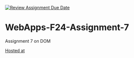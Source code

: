 [![Review Assignment Due Date](https://classroom.github.com/assets/deadline-readme-button-22041afd0340ce965d47ae6ef1cefeee28c7c493a6346c4f15d667ab976d596c.svg)](https://classroom.github.com/a/NPDM3uFp)
# WebApps-F24-Assignment-7
Assignment 7 on DOM

[Hosted at](https://44-563-webapps-f24.github.io/44563-webapps-f24-assignment7-chandanaaluri/safari.html)
